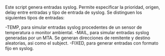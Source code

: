Este script genera entradas syslog. Permite especificar la prioridad, origen, delay entre entradas y tipo de entrada de syslog. Se distinguen los siguientes tipos de entradas:

-TEMP, para simular entradas syslog procedentes de un sensor de temperatura o monitor ambiental.
-MAIL, para simular entradas syslog generadas por un MTA. Se generan direcciones de remitente y destino aleatorias, asi como el subject.
-FIXED, para generar entradas con formato fijo en syslog.

